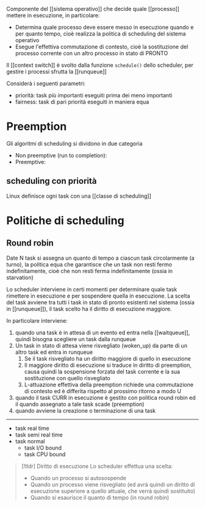Componente del [[sistema operativo]] che decide quale [[processo]] mettere in esecuzione, in particolare:
- Determina quale processo deve essere messo in esecuzione quando e per quanto tempo, cioè realizza la politica di scheduling del sistema operativo
- Esegue l'effettiva commutazione di contesto, cioè la sostituzione del processo corrente con un altro processo in stato di PRONTO

Il [[context switch]] è svolto dalla funzione `schedule()` dello scheduler, per gestire i processi sfrutta la [[runqueue]]

Considerà i seguenti parametri:
* priorità: task più importanti eseguiti prima dei meno importanti
* fairness: task di pari priorità eseguiti in maniera equa 


# Preemption
Gli algoritmi di scheduling si dividono in due categoria
- Non preemptive (run to completion):
- Preemptive:


## scheduling con priorità
Linux definisce ogni task con una [[classe di scheduling]]



# Politiche di scheduling

## Round robin
Date N task si assegna un quanto di tempo a ciascun task circolarmente (a turno), la politica equa che garantisce che un task non resti fermo indefinitamente, cioè che non resti ferma indefinitamente (ossia in starvation)

Lo scheduler interviene in certi momenti per determinare quale task rimettere in esecuzione e per sospendere quella in esecuzione.
La scelta del task avviene tra tutti i task in stato di pronto esistenti nel sistema (ossia in [[runqueue]]), il task scelto ha il diritto di esecuzione maggiore.

In particolare interviene:
1. quando una task è in attesa di un evento ed entra nella [[waitqueue]], quindi bisogna scegliere un task dalla runqueue
2. Un task in stato di attesa viene risvegliato (woken_up) da parte di un altro task ed entra in runqueue
	1. Se il task risvegliato ha un diritto maggiore di quello in esecuzione
	2. Il maggiore diritto di esecuzione si traduce in diritto di preemption, causa quindi la sospensione forzata del task corrente e la sua sostituzione con quello risvegliato
	3. L-attuazione effettiva della preemption richiede una commutazione di contesto ed è differita rispetto al prossimo ritorno a modo U
3. quando il task CURR in esecuzione è gestito con politica round robin ed il quando assegnato a tale task scade (preemption)
4. quando avviene la creazione o terminazione di una task
-----
- task real time
- task semi real time
- task normal
	- task I/O bound
	- task CPU bound



>[!tldr] Diritto di esecuzione
> Lo scheduler effettua una scelta:
>- Quando un processo si autosospende
>- Quando un processo viene risvegliato (ed avrà quindi un diritto di esecuzione superiore a quello attuale, che verrà quindi sostituito)
>- Quando si esaurisce il quanto di tempo (in round robin)